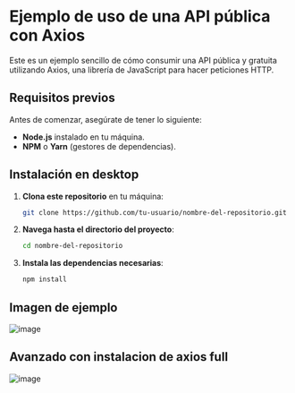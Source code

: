 # Ejemplo de uso de una API pública con Axios

Este es un ejemplo sencillo de cómo consumir una API pública y gratuita utilizando Axios, una librería de JavaScript para hacer peticiones HTTP.

## Requisitos previos

Antes de comenzar, asegúrate de tener lo siguiente:

- **Node.js** instalado en tu máquina.
- **NPM** o **Yarn** (gestores de dependencias).

## Instalación en desktop

1. **Clona este repositorio** en tu máquina:

    ```bash
    git clone https://github.com/tu-usuario/nombre-del-repositorio.git
    ```

2. **Navega hasta el directorio del proyecto**:

    ```bash
    cd nombre-del-repositorio
    ```

3. **Instala las dependencias necesarias**:

    ```bash
    npm install
    ```

## Imagen de ejemplo

![image](https://github.com/user-attachments/assets/4912e980-ef04-4156-bd04-2ab5cdd5bd9b)

## Avanzado con instalacion de axios full
![image](https://github.com/user-attachments/assets/8b851c5f-d204-48ad-a881-49ec11ab1800)



